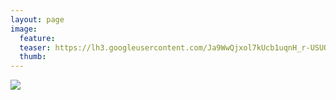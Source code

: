 ```yaml
---
layout: page
image:
  feature:
  teaser: https://lh3.googleusercontent.com/Ja9WwQjxol7kUcb1uqnH_r-USUQw7zJ8ogmSQC2d-pk=w245
  thumb:
---
```


[![](https://lh3.googleusercontent.com/FfPmSxtgqX6tQQXDB-YMY3MGU1s3x3ndQ0521HBUBUg=w800)](https://lh3.googleusercontent.com/FfPmSxtgqX6tQQXDB-YMY3MGU1s3x3ndQ0521HBUBUg=s0)
